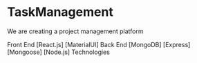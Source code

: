 # TaskManagement
We are creating a project management platform

Front End 
[React.js]
[MaterialUI]
Back End
[MongoDB]
[Express]
[Mongoose]
[Node.js]
Technologies


